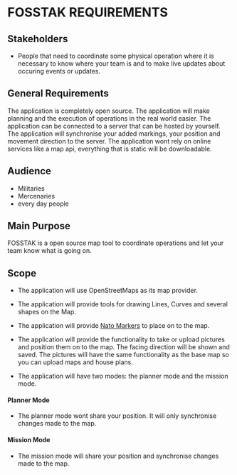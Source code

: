 # FOSSTAK REQUIREMENTS

## Stakeholders

* People that need to coordinate some physical operation where it is necessary to know where your team is and to make live updates about occuring events or updates.

## General Requirements

The application is completely open source. The application will make planning and the execution of operations in the real world easier. The application can be connected to a server that can be hosted by yourself. The application will synchronise your added markings, your position and movement direction to the server. The application wont rely on online services like a map api, everything that is static will be downloadable.

## Audience

* Militaries
* Mercenaries
* every day people

## Main Purpose

FOSSTAK is a open source map tool to coordinate operations and let your team know what is going on.

## Scope

* The application will use OpenStreetMaps as its map provider.

* The application will provide tools for drawing Lines, Curves and several shapes on the Map.

* The application will provide [Nato Markers](https://en.wikipedia.org/wiki/NATO_Joint_Military_Symbology) to place on to the map.

* The application will provide the functionality to take or upload pictures and position them on to the map. The facing direction will be shown and saved. The pictures will have the same functionality as the base map so you can upload maps and house plans.

* The application will have two modes: the planner mode and the mission mode.

#### Planner Mode

* The planner mode wont share your position. It will only synchronise changes made to the map.

#### Mission Mode

* The mission mode will share your position and synchronise changes made to the map.

